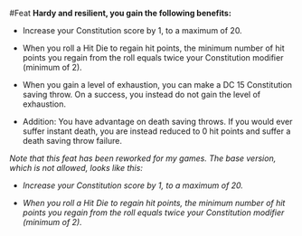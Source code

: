 #Feat
**Hardy and resilient, you gain the following benefits:**

* Increase your Constitution score by 1, to a maximum of 20.

* When you roll a Hit Die to regain hit points, the minimum number of hit points you regain from the roll equals twice your Constitution modifier (minimum of 2).

* When you gain a level of exhaustion, you can make a DC 15 Constitution saving throw. On a success, you instead do not gain the level of exhaustion.

* Addition: You have advantage on death saving throws. If you would ever suffer instant death, you are instead reduced to 0 hit points and suffer a death saving throw failure. 

*Note that this feat has been reworked for my games. The base version, which is not allowed, looks like this:*

* *Increase your Constitution score by 1, to a maximum of 20.*

* *When you roll a Hit Die to regain hit points, the minimum number of hit points you regain from the roll equals twice your Constitution modifier (minimum of 2).*